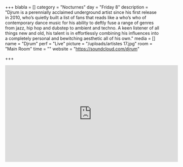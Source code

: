 +++
blabla = []
category = "Nocturnes"
day = "Friday 8"
description = "Djrum is a perennially acclaimed underground artist since his first release in 2010, who’s quietly built a list of fans that reads like a who’s who of contemporary dance music for his ability to deftly fuse a range of genres from jazz, hip hop and dubstep to ambient and techno. A keen listener of all things new and old, his talent is in effortlessly combining his influences into a completely personal and bewitching aesthetic all of his own."
media = []
name = "Djrum"
perf = "Live"
picture = "/uploads/artistes 17.jpg"
room = "Main Room"
time = ""
website = "https://soundcloud.com/djrum"

+++
<iframe width="560" height="315" src="https://www.youtube.com/embed/gmj3YouZvNU" frameborder="0" allow="accelerometer; autoplay; encrypted-media; gyroscope; picture-in-picture" allowfullscreen></iframe>